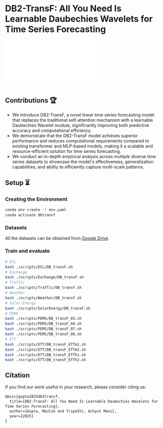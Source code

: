 # DB2-TransF: All You Need Is Learnable Daubechies Wavelets for Time Series Forecasting

![model](assets/DB2-TransF.pdf)

## Contributions :trophy:

- We introduce DB2-TransF, a novel linear time series forecasting model that replaces the traditional self-attention mechanism with a learnable Daubechies Wavelet module, significantly improving both predictive accuracy and computational efficiency.
- We demonstrate that the DB2-TransF model achieves superior performance and reduces computational requirements compared to existing transformer and MLP-based models, making it a scalable and resource-efficient solution for time series forecasting.
- We conduct an in-depth empirical analysis across multiple diverse time series datasets to showcase the model's effectiveness, generalization capabilities, and ability to efficiently capture multi-scale patterns.

## Setup :hourglass_flowing_sand:

### Creating the Environment

```bash
conda env create -f env.yaml
conda activate dbtransf
```

### Datasets

All the datasets can be obtained from [Google Drive](https://drive.google.com/file/d/1eY9rN2s5kT4N7Hp4uwUTcu2OlV6PCfpk/view?usp=sharing).

### Train and evaluate

```bash
# ECL
bash ./scripts/ECL/DB_transF.sh
# Exchange
bash ./scripts/Exchange/DB_transF.sh
# Traffic
bash ./scripts/Traffic/DB_transF.sh
# Weather
bash ./scripts/Weather/DB_transF.sh
# Solar-Energy
bash ./scripts/SolarEnergy/DB_transF.sh
# PEMS
bash ./scripts/PEMS/DB_transF_03.sh
bash ./scripts/PEMS/DB_transF_04.sh
bash ./scripts/PEMS/DB_transF_07.sh
bash ./scripts/PEMS/DB_transF_08.sh
# ETT
bash ./scripts/ETT/DB_transF_ETTm1.sh
bash ./scripts/ETT/DB_transF_ETTm2.sh
bash ./scripts/ETT/DB_transF_ETTh1.sh
bash ./scripts/ETT/DB_transF_ETTh2.sh
```

## Citation

If you find our work useful in your research, please consider citing us:

```
@misc{gupta2025db2transf,
  title={DB2-TransF: All You Need Is Learnable Daubechies Wavelets for Time Series Forecasting},
  author={Gupta, Moulik and Tripathi, Achyut Mani},
  year={2025}
}
```

